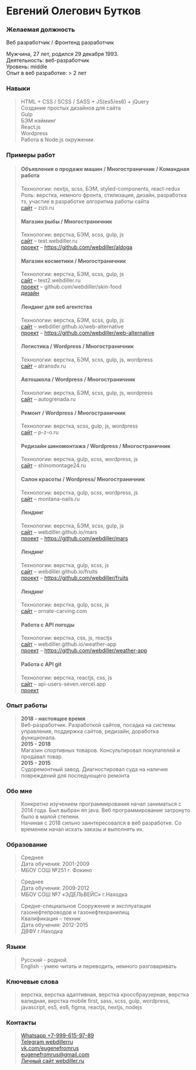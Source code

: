 # Евгений Олегович Бутков

### Желаемая должность
Веб разработчик / Фронтенд разработчик

Мужчина, 27 лет, родился 29 декабря 1993.  
Деятельность: веб-разработчик  
Уровень: middle   
Опыт в веб разработке: > 2 лет  

### Навыки
>HTML + CSS / SCSS / SASS + JS(es5/es6) + jQuery  
>Создание простых дизайнов для сайта    
>Gulp         
>БЭМ нэйминг  
>React.js   
>Wordpress    
>Работа в Node.js окружении   

### Примеры работ
>#### Объявления о продаже машин / Многостраничник / Командная работа    
>Технологии: nextjs, scss, БЭМ, styled-components, react-redux           
>Роль: верстка, немного фронта, стилизация, дизайн, разработка тз, участие в разработке алгоритма работы сайта   
>[сайт](https://zizli.ru/) – zizli.ru       
>
>
>#### Магазин рыбы / Многостраничник     
>Технологии: верстка, БЭМ, scss, gulp, js      
>[сайт](http://test.webdiller.ru/) – test.webdiller.ru      
>[проект](https://github.com/webdiller/aldoga) – https://github.com/webdiller/aldoga    
>
>
>#### Магазин косметики / Многостраничник      
>Технологии: верстка, БЭМ, scss, gulp, js      
>[сайт](http://test2.webdiller.ru/) – test2.webdiller.ru            
>[проект](https://github.com/webdiller/skin-food) – github.com/webdiller/skin-food     
>[дизайн](https://www.figma.com/file/hhoaSOt7zXh0kcnBrMIIzu/Skin-food?node-id=0%3A1&viewport=302%2C300%2C0.044329434633255005)   
>
>
>#### Лендинг для веб агентства   
>Технологии: верстка, БЭМ, scss, gulp, js      
>[сайт](https://webdiller.github.io/web-alternative/) – webdiller.github.io/web-alternative     
>[проект](https://github.com/webdiller/web-alternative) – https://github.com/webdiller/web-alternative      
>
>
>#### Логистика / Wordpress / Многостраничник  
>Технологии: верстка, БЭМ, scss, gulp, js, wordpress   
>[сайт](http://atransdv.ru/) – atransdv.ru     
>
>
>#### Автошкола / Wordpress / Многостраничник 
>Технологии: верстка, БЭМ, scss, gulp, js, wordpress       
>[сайт](http://autogrenada.ru/) – autogrenada.ru    
>
>
>#### Ремонт / Wordpress / Многостраничник   
>Технологии: верстка, scss, gulp, js, wordpress    
>[сайт](https://p-z-o.ru/remont-spectechniki) – p-z-o.ru    
>
>
>#### Редизайн шиномонтажа / Wordpress / Многостраничник
>Технологии: верстка, gulp, scss, wordpress, js      
>[сайт](http://shinomontage24.ru/) – shinomontage24.ru      
>
>
>#### Салон красоты / Wordpress/ Многостраничник    
>Технологии: верстка, gulp, scss, wordpress, js       
>[сайт](http://montana-nails.ru/) – montana-nails.ru                     
>
>
>#### Лендинг     
>Технологии: верстка, БЭМ, scss, gulp, js      
>[сайт](https://webdiller.github.io/mars/) – webdiller.github.io/mars      
>[проект](https://github.com/webdiller/mars) – https://github.com/webdiller/mars    
>
>
>#### Лендинг     
>Технологии: верстка, gulp, scss, js    
>[сайт](https://webdiller.github.io/fruits/) – webdiller.github.io/fruits    
>[проект](https://github.com/webdiller/fruits) – https://github.com/webdiller/fruits    
>
>
>#### Лендинг     
>Технологии: верстка, gulp, scss, js   
>[сайт](https://ornate-carving.com/) – ornate-carving.com    
>
>
>#### Работа с API погоды     
>Технологии: верстка, css, js, reactjs        
>[сайт](https://webdiller.github.io/weather-app/) – webdiller.github.io/weather-app    
>[проект](https://github.com/webdiller/weather-app) – https://github.com/webdiller/weather-app    
>
>
>#### Работа с API git   
>Технологии: верстка, reactjs, css, js   
>[сайт](https://api-users-seven.vercel.app/) – api-users-seven.vercel.app    
>[проект](https://github.com/webdiller/apiUsers) 


### Опыт работы 
>**2018 - настоящее время**   
> Веб-разработчик. Разработкой сайтов, посадка на системы управления, поддержка сайтов, редизайн, доработка функционала.   
>**2015 - 2018**   
> Магазин спортивных товаров. Консультировал покупателей и продавал товар.   
>**2015 - 2015**   
> Судоремонтный завод. Диагностировал суда на наличие повреждений для последующего ремонта   

### Обо мне
> Конкретно изучением программирования начал заниматься с 2014 года. Был выбран яп java. Веб программирование затронуто было в малой степени.  
> Начиная с 2018 сильно заинтересовался в веб разработке. Со временем начал искать заказы и выполнять их.

### Образование 
>Среднее        
>Дата обучения: 2001-2009      
>МБОУ СОШ №251 г. Фокино        

>Среднее     
>Дата обучения: 2009-2012     
>МБОУ СОШ №7 «ЭДЕЛЬВЕЙС» г.Находка     

>Средне-специальное
>Сооружение и эксплуатация газонефтепроводов и газонефтехранилищ     
>Квалификация – техник     
>Дата обучения: 2012-2015     
>ДВФУ г.Находка     

### Языки 
>Русский - родной.  
>English - умею читать и переводить, немного разговаривать

### Ключевые слова
> верстка, верстка адаптивная, верстка кроссбраузерная, верстка валидная, верстка mobile first, sass, scss, gulp, wordpress, javascript, es5, es6, figma, reactjs, nextjs, nodejs

### Контакты 
>[Whatsapp +7-999-615-97-89](https://wa.me/79996159789)     
>[Telegram webdillerru](https://tg://resolve?domain=webdillerru)      
>[vk.com/eugenefromrus](https://vk.com/eugenefromrus)  
>[eugenefromrus@gmail.com](mailto:eugenefromrus@gmail.com)      
>[Личный сайт webdiller.ru](https://www.webdiller.ru)   
